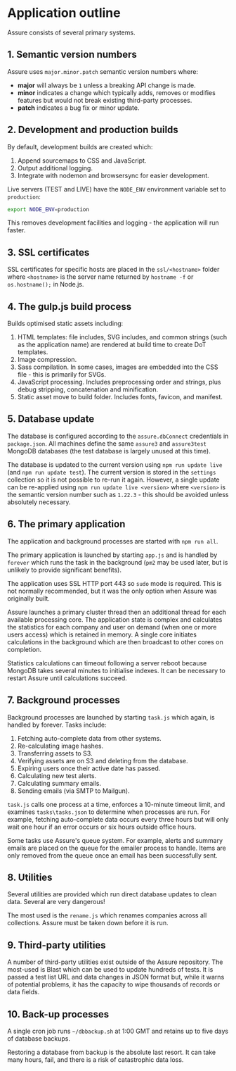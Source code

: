 # Application outline

Assure consists of several primary systems.


## 1. Semantic version numbers

Assure uses `major.minor.patch` semantic version numbers where:

* **major** will always be `1` unless a breaking API change is made.
* **minor** indicates a change which typically adds, removes or modifies features but would not break existing third-party processes.
* **patch** indicates a bug fix or minor update.


## 2. Development and production builds

By default, development builds are created which:

1. Append sourcemaps to CSS and JavaScript.
1. Output additional logging.
1. Integrate with nodemon and browsersync for easier development.

Live servers (TEST and LIVE) have the `NODE_ENV` environment variable set to `production`:

```bash
export NODE_ENV=production
```

This removes development facilities and logging - the application will run faster.


## 3. SSL certificates

SSL certificates for specific hosts are placed in the `ssl/<hostname>` folder where `<hostname>` is the server name returned by `hostname -f` or `os.hostname();` in Node.js.


## 4. The gulp.js build process

Builds optimised static assets including:

1. HTML templates: file includes, SVG includes, and common strings (such as the application name) are rendered at build time to create DoT templates.
1. Image compression.
1. Sass compilation. In some cases, images are embedded into the CSS file - this is primarily for SVGs.
1. JavaScript processing. Includes preprocessing order and strings, plus debug stripping, concatenation and minification.
1. Static asset move to build folder. Includes fonts, favicon, and manifest.


## 5. Database update

The database is configured according to the `assure.dbConnect` credentials in `package.json`. All machines define the same `assure3` and `assure3test` MongoDB databases (the test database is largely unused at this time).

The database is updated to the current version using `npm run update live` (and `npm run update test`). The current version is stored in the `settings` collection so it is not possible to re-run it again. However, a single update can be re-applied using `npm run update live <version>` where `<version>` is the semantic version number such as `1.22.3` - this should be avoided unless absolutely necessary.


## 6. The primary application

The application and background processes are started with `npm run all`.

The primary application is launched by starting `app.js` and is handled by `forever` which runs the task in the background (`pm2` may be used later, but is unlikely to provide significant benefits).

The application uses SSL HTTP port 443 so `sudo` mode is required. This is not normally recommended, but it was the only option when Assure was originally built.

Assure launches a primary cluster thread then an additional thread for each available processing core. The application state is complex and calculates the statistics for each company and user on demand (when one or more users access) which is retained in memory. A single core initiates calculations in the background which are then broadcast to other cores on completion.

Statistics calculations can timeout following a server reboot because MongoDB takes several minutes to initialise indexes. It can be necessary to restart Assure until calculations succeed.


## 7. Background processes

Background processes are launched by starting `task.js` which again, is handled by forever. Tasks include:

1. Fetching auto-complete data from other systems.
1. Re-calculating image hashes.
1. Transferring assets to S3.
1. Verifying assets are on S3 and deleting from the database.
1. Expiring users once their active date has passed.
1. Calculating new test alerts.
1. Calculating summary emails.
1. Sending emails (via SMTP to Mailgun).

`task.js` calls one process at a time, enforces a 10-minute timeout limit, and examines `tasks\tasks.json` to determine when processes are run. For example, fetching auto-complete data occurs every three hours but will only wait one hour if an error occurs or six hours outside office hours.

Some tasks use Assure's queue system. For example, alerts and summary emails are placed on the queue for the emailer process to handle. Items are only removed from the queue once an email has been successfully sent.


## 8. Utilities

Several utilities are provided which run direct database updates to clean data. Several are very dangerous!

The most used is the `rename.js` which renames companies across all collections. Assure must be taken down before it is run.


## 9. Third-party utilities

A number of third-party utilities exist outside of the Assure repository. The most-used is Blast which can be used to update hundreds of tests. It is passed a test list URL and data changes in JSON format but, while it warns of potential problems, it has the capacity to wipe thousands of records or data fields.


## 10. Back-up processes

A single cron job runs `~/dbbackup.sh` at 1:00 GMT and retains up to five days of database backups.

Restoring a database from backup is the absolute last resort. It can take many hours, fail, and there is a risk of catastrophic data loss.
